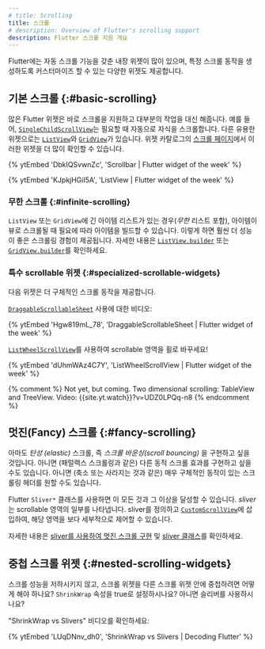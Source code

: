 ```yaml
---
# title: Scrolling
title: 스크롤
# description: Overview of Flutter's scrolling support
description: Flutter 스크롤 지원 개요
---
```


Flutter에는 자동 스크롤 기능을 갖춘 내장 위젯이 많이 있으며, 
특정 스크롤 동작을 생성하도록 커스터마이즈 할 수 있는 다양한 위젯도 제공합니다.

## 기본 스크롤 {:#basic-scrolling}

많은 Flutter 위젯은 바로 스크롤을 지원하고 대부분의 작업을 대신 해줍니다. 
예를 들어, [`SingleChildScrollView`][]는 필요할 때 자동으로 자식을 스크롤합니다. 
다른 유용한 위젯으로는 [`ListView`][]와 [`GridView`][]가 있습니다. 
위젯 카탈로그의 [스크롤 페이지][scrolling page]에서 이러한 위젯을 더 많이 확인할 수 있습니다.

{% ytEmbed 'DbkIQSvwnZc', 'Scrollbar | Flutter widget of the week' %}

{% ytEmbed 'KJpkjHGiI5A', 'ListView | Flutter widget of the week' %}

### 무한 스크롤 {:#infinite-scrolling}

`ListView` 또는 `GridView`에 긴 아이템 리스트가 있는 경우(_무한_ 리스트 포함), 
아이템이 뷰로 스크롤될 때 필요에 따라 아이템을 빌드할 수 있습니다. 
이렇게 하면 훨씬 더 성능이 좋은 스크롤링 경험이 제공됩니다. 
자세한 내용은 [`ListView.builder`][] 또는 [`GridView.builder`][]를 확인하세요.

[`ListView.builder`]: {{site.api}}/flutter/widgets/ListView/ListView.builder.html
[`GridView.builder`]: {{site.api}}/flutter/widgets/GridView/GridView.builder.html

### 특수 scrollable 위젯 {:#specialized-scrollable-widgets}

다음 위젯은 더 구체적인 스크롤 동작을 제공합니다.

[`DraggableScrollableSheet`][] 사용에 대한 비디오:

{% ytEmbed 'Hgw819mL_78', 'DraggableScrollableSheet | Flutter widget of the week' %}

[`ListWheelScrollView`][]를 사용하여 scrollable 영역을 휠로 바꾸세요!

{% ytEmbed 'dUhmWAz4C7Y', 'ListWheelScrollView | Flutter widget of the week' %}

[`DraggableScrollableSheet`]: {{site.api}}/flutter/widgets/DraggableScrollableSheet-class.html
[`GridView`]: {{site.api}}/flutter/widgets/GridView-class.html
[`ListView`]: {{site.api}}/flutter/widgets/ListView-class.html
[`ListWheelScrollView`]: {{site.api}}/flutter/widgets/ListWheelScrollView-class.html
[scrolling page]: /ui/widgets/scrolling
[`SingleChildScrollView`]: {{site.api}}/flutter/widgets/SingleChildScrollView-class.html

{% comment %}
  Not yet, but coming. Two dimensional scrolling:
  TableView and TreeView.
  Video: {{site.yt.watch}}?v=UDZ0LPQq-n8
{% endcomment %}

## 멋진(Fancy) 스크롤 {:#fancy-scrolling}

아마도 _탄성 (elastic)_ 스크롤, 즉 _스크롤 바운싱(scroll bouncing)_ 을 구현하고 싶을 것입니다. 
아니면 (패럴랙스 스크롤링과 같은) 다른 동적 스크롤 효과를 구현하고 싶을 수도 있습니다. 
아니면 (축소 또는 사라지는 것과 같은) 매우 구체적인 동작이 있는 스크롤링 헤더를 원할 수도 있습니다.

Flutter `Sliver*` 클래스를 사용하면 이 모든 것과 그 이상을 달성할 수 있습니다. 
_sliver_ 는 scrollable 영역의 일부를 나타냅니다. 
sliver를 정의하고 [`CustomScrollView`][]에 삽입하여, 해당 영역을 보다 세부적으로 제어할 수 있습니다.

자세한 내용은 [sliver를 사용하여 멋진 스크롤 구현][Using slivers to achieve fancy scrolling] 및 [sliver 클래스][Sliver classes]를 확인하세요.

[`CustomScrollView`]: {{site.api}}/flutter/widgets/CustomScrollView-class.html
[Sliver classes]: /ui/widgets/layout#sliver-widgets
[Using slivers to achieve fancy scrolling]: /ui/layout/scrolling/slivers

## 중첩 스크롤 위젯 {:#nested-scrolling-widgets}

스크롤 성능을 저하시키지 않고, 스크롤 위젯을 다른 스크롤 위젯 안에 중첩하려면 어떻게 해야 하나요? 
`ShrinkWrap` 속성을 true로 설정하시나요? 아니면 슬리버를 사용하시나요?

"ShrinkWrap vs Slivers" 비디오를 확인하세요:

{% ytEmbed 'LUqDNnv_dh0', 'ShrinkWrap vs Slivers | Decoding Flutter' %}
